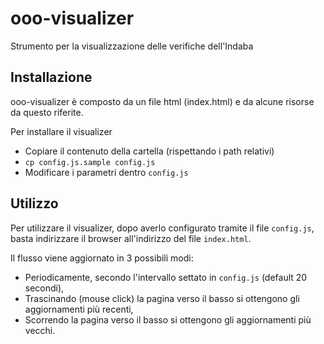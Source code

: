 # ooo-visualizer
Strumento per la visualizzazione delle verifiche dell'Indaba

## Installazione

ooo-visualizer è composto da un file html (index.html) e da
alcune risorse da questo riferite.

Per installare il visualizer

 * Copiare il contenuto della cartella (rispettando i path relativi)
 * ```cp config.js.sample config.js```
 * Modificare i parametri dentro ```config.js```
 
## Utilizzo

Per utilizzare il visualizer, dopo averlo configurato tramite
il file ```config.js```, basta indirizzare il browser
all'indirizzo del file ```index.html```.

Il flusso viene aggiornato in 3 possibili modi:
 * Periodicamente, secondo l'intervallo settato in ```config.js``` (default 20 secondi),
 * Trascinando (mouse click) la pagina verso il basso si ottengono gli aggiornamenti più recenti,
 * Scorrendo la pagina verso il basso si ottengono gli aggiornamenti più vecchi.
